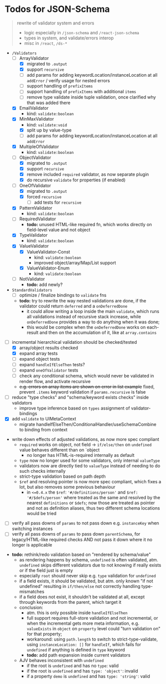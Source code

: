# Todos for JSON-Schema

> rewrite of validator system and errors
> - logic especially in `/json-schema` and `/react-json-schema`
> - types in system, and validate/errors interop
> - misc in `/react`, `/ds-*`

- `/Validators`
    - [ ] ArrayValidator
        - [x] migrated to `.output`
        - [x] support `recursive`
        - [ ] add params for adding keywordLocation/instanceLocation at all `addError` / verify usage for nested errors
        - [ ] support handling of `prefixItems`
        - [ ] support handling of `prefixItems` with additional `items`
        - [ ] remove type validate inside tuple validation, once clarified why that was added there
    - [x] EmailValidator
        - kind: `validate:boolean`
    - [x] MinMaxValidator
        - kind: `validate:void`
        - [x] split up by value-type
        - [ ] add params for adding keywordLocation/instanceLocation at all `addError`
    - [x] MultipleOfValidator
        - kind: `validate:boolean`
    - [ ] ObjectValidator
        - [x] migrated to `.output`
        - [x] support `recursive`
        - [x] remove included `required` validator, as now separate plugin
        - [x] do recursive `validate` for properties (if enabled)
    - [ ] OneOfValidator
        - [x] migrated to `.output`
        - [x] forced `recursive`
            - [ ] add tests for `recursive`
    - [x] PatternValidator
        - kind: `validate:boolean`
    - [ ] RequiredValidator
        - **todo:** unused HTML-like required fn, which works directly on field-level value and not object
    - [x] TypeValidator
        - kind: `validate:boolean`
    - [x] ValueValidator
        - [x] ValueValidator-Const
            - kind: `validate:boolean`
            - improved object/array/Map/List support
        - [x] ValueValidator-Enum
            - kind: `validate:boolean`
    - [ ] NotValidator
        - **todo:** add newly?
- `StandardValidators`
    - [ ] optimize / finalize bindings to `validate` fns
    - **todo:** try to rewrite the way nested validations are done, if the validator could return `deferred` and a `onDeferredDone`
        - it could allow writing a loop inside the main `validate`, which runs all validations instead of recursive stack increase,
          while `onDeferredDone` provides a way to do anything when it was done;
        - this would be complex when the `onDeferredDone` works on each-result and then on the accumulation of it,
          like at `array.contains`
- [ ] incremental hierarchical validation should be checked/tested
    - [x] array/object results checked
    - [x] expand array tests
    - [ ] expand object tests
    - [ ] expand `handleIfElseThen` tests?
    - [ ] expand `oneOfValidator` tests
    - [ ] check any conditional schema, which would never be validated in render flow, and activate recursive
    - ~~e.g. errors on array items are shown on error in list example~~ fixed, prevent `.items` keyword validation if `params.recursive` is false
- [ ] reduce "type checks" and "schema/keyword exists checks" inside validators
    - improve type inference based on `types` assignment of validator-bindings
- [x] add `validate` to UIMetaContext
    - migrate handleIfElseThen/ConditionalHandler/useSchemaCombine to binding from context
- write down effects of adjusted validations, as now more spec compliant
    - `required` works on object, not field -> `if/else/then` on `undefined` value behaves different than on `object
        - no longer has HTML-is-required internally as default
    - `type` now no longer used for some validators, only internal `valueType`
    - validators now are directly tied to `valueType` instead of needing to do such checks internally
    - strict-type validation based on path depth
    - `$ref` and resolving pointer is now more spec compliant, which fixes a lot, but also removes some previous behaviour
        - in `<=0.4.x` the `$ref`: `'#/definitions/person'` and `$ref: '#/$defs/person'`  where treated as the same and resolved by the nearest `definitions` or `$defs`; now those are treated as pointer and not as definition aliases, thus two different schema locations would be tried
- [ ] verify all pass downs of `params` to not pass down e.g. `instanceKey` when switching instances
- [ ] verify all pass downs of `params` to pass down `parentSchema`, for legacy/HTML-like required checks AND not pass it down where it no longer is applicable
- **todo:** rethink/redo validation based on "rendered by schema/value"
    - as rendering happens by schema, `undefined` is often validated, atm. `undefined` skips different validators due to not knowing if really exists
      or if the field just is empty
    - especially `root` should never skip e.g. `type` validation for `undefined`
    - if a field exists, it should be validated, but atm. only known "if not undefined"
      resulting in `if/then/else` not correctly handling type-mismatches
    - if a field does not exist, it shouldn't be validated at all, except through keywords from the parent, which target it
    - conclusion:
        - atm. this is only possible inside `handleIfElseThen`
        - full support requires full-store validation and not incremental,
          or when the incremental gets more meta information, e.g. `valueExists` in `object` on `property` level could "turn validation on" for that property;
        - workaround: using `path.length` to switch to strict-type-validate, using `instanceLocation: []` for `handleIf`,
          which fails for `undefined` if anything is defined in `type` keyword
        - **todo:** add path expansion inside current validators
    - AJV behaves inconsistent with `undefined`
        - if the root is `undefined` and has no `type`: valid
        - if the root is `undefined` and has `type: 'object'`: invalid
        - if a property `demo` is `undefined` and has `type: 'string'`: valid
